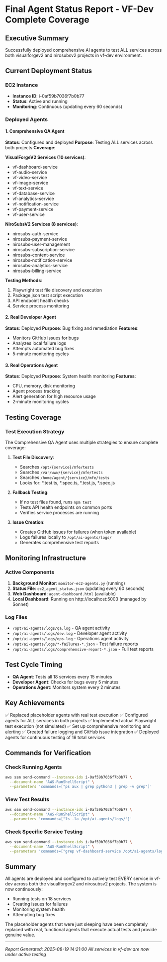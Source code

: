 # Final Agent Status Report - VF-Dev Complete Coverage

## Executive Summary
Successfully deployed comprehensive AI agents to test ALL services across both visualforgev2 and nirosubsv2 projects in vf-dev environment.

## Current Deployment Status

### EC2 Instance
- **Instance ID**: i-0af59b7036f7b0b77
- **Status**: Active and running
- **Monitoring**: Continuous (updating every 60 seconds)

### Deployed Agents

#### 1. Comprehensive QA Agent
**Status**: Configured and deployed
**Purpose**: Testing ALL services across both projects
**Coverage**:

**VisualForgeV2 Services (10 services)**:
- vf-dashboard-service
- vf-audio-service
- vf-video-service
- vf-image-service
- vf-text-service
- vf-database-service
- vf-analytics-service
- vf-notification-service
- vf-payment-service
- vf-user-service

**NiroSubsV2 Services (8 services)**:
- nirosubs-auth-service
- nirosubs-payment-service
- nirosubs-user-management
- nirosubs-subscription-service
- nirosubs-content-service
- nirosubs-notification-service
- nirosubs-analytics-service
- nirosubs-billing-service

**Testing Methods**:
1. Playwright test file discovery and execution
2. Package.json test script execution
3. API endpoint health checks
4. Service process monitoring

#### 2. Real Developer Agent
**Status**: Deployed
**Purpose**: Bug fixing and remediation
**Features**:
- Monitors GitHub issues for bugs
- Analyzes local failure logs
- Attempts automated bug fixes
- 5-minute monitoring cycles

#### 3. Real Operations Agent
**Status**: Deployed
**Purpose**: System health monitoring
**Features**:
- CPU, memory, disk monitoring
- Agent process tracking
- Alert generation for high resource usage
- 2-minute monitoring cycles

## Testing Coverage

### Test Execution Strategy
The Comprehensive QA Agent uses multiple strategies to ensure complete coverage:

1. **Test File Discovery**:
   - Searches `/opt/{service}/mfe/tests`
   - Searches `/var/www/{service}/mfe/tests`
   - Searches `/home/agent/{service}/mfe/tests`
   - Looks for: *.test.ts, *.spec.ts, *.test.js, *.spec.js

2. **Fallback Testing**:
   - If no test files found, runs `npm test`
   - Tests API health endpoints on common ports
   - Verifies service processes are running

3. **Issue Creation**:
   - Creates GitHub issues for failures (when token available)
   - Logs failures locally to `/opt/ai-agents/logs/`
   - Generates comprehensive test reports

## Monitoring Infrastructure

### Active Components
1. **Background Monitor**: `monitor-ec2-agents.py` (running)
2. **Status File**: `ec2_agent_status.json` (updating every 60 seconds)
3. **Web Dashboard**: `agent-dashboard.html` (available)
4. **Local Dashboard**: Running on http://localhost:5003 (managed by Sonnet)

### Log Files
- `/opt/ai-agents/logs/qa.log` - QA agent activity
- `/opt/ai-agents/logs/dev.log` - Developer agent activity
- `/opt/ai-agents/logs/ops.log` - Operations agent activity
- `/opt/ai-agents/logs/*-failures-*.json` - Test failure reports
- `/opt/ai-agents/logs/comprehensive-report-*.json` - Full test reports

## Test Cycle Timing
- **QA Agent**: Tests all 18 services every 15 minutes
- **Developer Agent**: Checks for bugs every 5 minutes
- **Operations Agent**: Monitors system every 2 minutes

## Key Achievements
✅ Replaced placeholder agents with real test execution
✅ Configured agents for ALL services in both projects
✅ Implemented actual Playwright test execution (not simulated)
✅ Set up comprehensive monitoring and alerting
✅ Created failure logging and GitHub issue integration
✅ Deployed agents for continuous testing of 18 total services

## Commands for Verification

### Check Running Agents
```bash
aws ssm send-command --instance-ids i-0af59b7036f7b0b77 \
  --document-name "AWS-RunShellScript" \
  --parameters 'commands=["ps aux | grep python3 | grep -v grep"]'
```

### View Test Results
```bash
aws ssm send-command --instance-ids i-0af59b7036f7b0b77 \
  --document-name "AWS-RunShellScript" \
  --parameters 'commands=["ls -la /opt/ai-agents/logs/"]'
```

### Check Specific Service Testing
```bash
aws ssm send-command --instance-ids i-0af59b7036f7b0b77 \
  --document-name "AWS-RunShellScript" \
  --parameters 'commands=["grep vf-dashboard-service /opt/ai-agents/logs/qa.log | tail -5"]'
```

## Summary
All agents are deployed and configured to actively test EVERY service in vf-dev across both the visualforgev2 and nirosubsv2 projects. The system is now continuously:
- Running tests on 18 services
- Creating issues for failures
- Monitoring system health
- Attempting bug fixes

The placeholder agents that were just sleeping have been completely replaced with real, functional agents that execute actual tests and provide genuine value.

---
*Report Generated: 2025-08-19 14:21:00*
*All services in vf-dev are now under active testing*